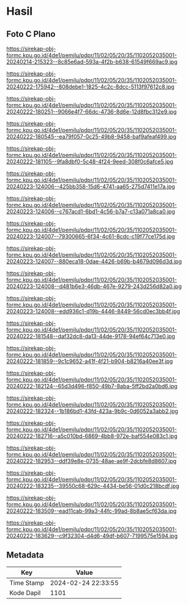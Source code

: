 # Hasil

## Foto C Plano

https://sirekap-obj-formc.kpu.go.id/4de1/pemilu/pdpr/11/02/05/20/35/1102052035001-20240214-215323--8c85e6ad-593a-4f2b-b638-61549f669ac9.jpg

https://sirekap-obj-formc.kpu.go.id/4de1/pemilu/pdpr/11/02/05/20/35/1102052035001-20240222-175942--808debe1-1825-4c2c-8dcc-5113f97612c8.jpg

https://sirekap-obj-formc.kpu.go.id/4de1/pemilu/pdpr/11/02/05/20/35/1102052035001-20240222-180251--9066e4f7-66dc-4736-8d6e-12d8fbc312e9.jpg

https://sirekap-obj-formc.kpu.go.id/4de1/pemilu/pdpr/11/02/05/20/35/1102052035001-20240222-180545--ea79f057-0c25-49b8-9458-baf9afeaf499.jpg

https://sirekap-obj-formc.kpu.go.id/4de1/pemilu/pdpr/11/02/05/20/35/1102052035001-20240222-181105--9fa8dbf0-5c48-4f24-9eed-308f0c6afce5.jpg

https://sirekap-obj-formc.kpu.go.id/4de1/pemilu/pdpr/11/02/05/20/35/1102052035001-20240223-124006--425bb358-15d6-4741-aa65-275d7411e17a.jpg

https://sirekap-obj-formc.kpu.go.id/4de1/pemilu/pdpr/11/02/05/20/35/1102052035001-20240223-124006--c767acd1-6bd1-4c56-b7a7-c13a071a8ca0.jpg

https://sirekap-obj-formc.kpu.go.id/4de1/pemilu/pdpr/11/02/05/20/35/1102052035001-20240223-124007--79300665-6f34-4c61-8cdc-c19f77ce175d.jpg

https://sirekap-obj-formc.kpu.go.id/4de1/pemilu/pdpr/11/02/05/20/35/1102052035001-20240223-124007--880eca18-0dae-4426-b69b-b4679d096d3d.jpg

https://sirekap-obj-formc.kpu.go.id/4de1/pemilu/pdpr/11/02/05/20/35/1102052035001-20240223-124008--d481b6e3-46db-467e-9279-243d256d82a0.jpg

https://sirekap-obj-formc.kpu.go.id/4de1/pemilu/pdpr/11/02/05/20/35/1102052035001-20240223-124008--edd936c1-d19b-4446-8449-56cd0ec3bb4f.jpg

https://sirekap-obj-formc.kpu.go.id/4de1/pemilu/pdpr/11/02/05/20/35/1102052035001-20240222-181548--daf32dc8-da13-44de-9178-94ef64c713e0.jpg

https://sirekap-obj-formc.kpu.go.id/4de1/pemilu/pdpr/11/02/05/20/35/1102052035001-20240222-181859--9c1c9652-a41f-4f21-b904-b8216a40ee3f.jpg

https://sirekap-obj-formc.kpu.go.id/4de1/pemilu/pdpr/11/02/05/20/35/1102052035001-20240222-182124--65d3d496-f850-49b7-8aba-5ff2bd2a0bd6.jpg

https://sirekap-obj-formc.kpu.go.id/4de1/pemilu/pdpr/11/02/05/20/35/1102052035001-20240222-182324--1b186bd1-43fd-423a-9b9c-0d6052a3abb2.jpg

https://sirekap-obj-formc.kpu.go.id/4de1/pemilu/pdpr/11/02/05/20/35/1102052035001-20240222-182716--a5c010bd-6869-4bb8-972e-baf554e083c1.jpg

https://sirekap-obj-formc.kpu.go.id/4de1/pemilu/pdpr/11/02/05/20/35/1102052035001-20240222-182953--ddf39e8e-0735-48ae-ae9f-2dcbfe8d8607.jpg

https://sirekap-obj-formc.kpu.go.id/4de1/pemilu/pdpr/11/02/05/20/35/1102052035001-20240222-183235--39550c68-629c-4434-be56-01d0c218bcdf.jpg

https://sirekap-obj-formc.kpu.go.id/4de1/pemilu/pdpr/11/02/05/20/35/1102052035001-20240222-183509--ead11cab-99a3-44fc-99ad-8b8ae5cf63da.jpg

https://sirekap-obj-formc.kpu.go.id/4de1/pemilu/pdpr/11/02/05/20/35/1102052035001-20240222-183629--c9f32304-d4d6-49df-b607-7199575e1594.jpg


## Metadata

| Key        | Value               |
| ---------- | ------------------- |
| Time Stamp | 2024-02-24 22:33:55 |
| Kode Dapil | 1101                |



